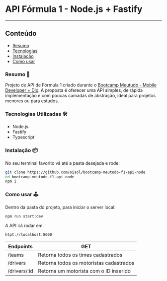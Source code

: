 # API Fórmula 1 - Node.js + Fastify
---
## Conteúdo
- [Resumo](#resumo)
- [Tecnologias](#tecnologias)
- [Instalação](#instalação)
- [Como usar](#como)

### Resumo 📃
Projeto de API de Fórmula 1 criado durante o [Bootcamp Meutudo - Mobile Developer + Dio](https://web.dio.me/track/meutudo-mobile-developer). A proposta é oferecer uma API simples, de rápida implementação e com poucas camadas de abstração, ideal para projetos menores ou para estudos.

###  Tecnologias Utilizadas 🛠
- Node.js
- Fastify
- Typescript

### Instalação 📦
No seu terminal favorito vá até a pasta desejada e rode:
```bash
git clone https://github.com/oisol/bootcamp-meutudo-f1-api-node
cd bootcamp-meutudo-f1-api-node
npm i
```

### Como usar 🕹️
Dentro da pasta do projeto, para iniciar o server local:
```bash
npm run start:dev
``` 
A API irá rodar em:
```
htpt://localhost:8000
```
| Endpoints | GET |
| ------ | ---------|
| /teams | Retorna todos os times cadastrados |
| /drivers | Retorna todos os motoristas cadastrados |
| /drivers/:id | Retorna um motorista com o ID inserido |